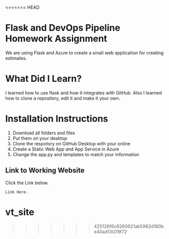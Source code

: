<<<<<<< HEAD
# Flask and DevOps Pipeline Homework Assignment
We are using Flask and Azure to create a small web application for creating estimates.


# What Did I Learn?
I learned how to use flask and how it integrates with GitHub. Also I learned how to clone a repository, edit it and make it your own. 


# Installation Instructions
1. Download all folders and files
2. Put them on your desktop
3. Clone the respotory on GitHub Desktop with your online
4. Create a Static Web App and App Service in Azure
5. Change the app.py and templates to match your information


## Link to Working Website

Click the Link below.

```
Link Here.
```

# vt_site
>>>>>>> 425126f6c6260621ab5982d160be40ad13078f72
